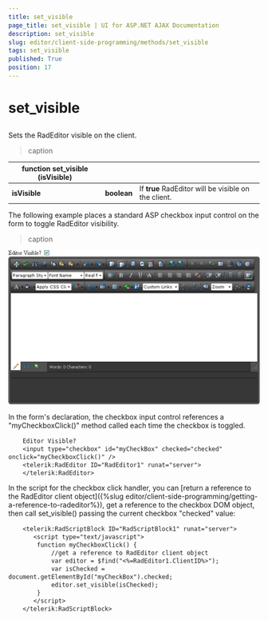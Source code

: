```yaml
---
title: set_visible
page_title: set_visible | UI for ASP.NET AJAX Documentation
description: set_visible
slug: editor/client-side-programming/methods/set_visible
tags: set_visible
published: True
position: 17
---
```


# set_visible



## 

Sets the RadEditor visible on the client.


>caption  

|  __function__  __set_visible (isVisible)__  |  |  |
| ------ | ------ | ------ |
| __isVisible__ | __boolean__ |If __true__ RadEditor will be visible on the client.|

The following example places a standard ASP checkbox input control on the form to toggle RadEditor visibility.
>caption 

![](images/editor-clientapi001.png)

In the form's declaration, the checkbox input control references a "myCheckboxClick()" method called each time the checkbox is toggled.

````ASPNET
	Editor Visible?
	<input type="checkbox" id="myCheckBox" checked="checked" onclick="myCheckboxClick()" />
	<telerik:RadEditor ID="RadEditor1" runat="server">
	</telerik:RadEditor>
````



In the script for the checkbox click handler, you can [return a reference to the RadEditor client object]({%slug editor/client-side-programming/getting-a-reference-to-radeditor%}), get a reference to the checkbox DOM object, then call set_visible() passing the current checkbox "checked" value:

````ASPNET
	<telerik:RadScriptBlock ID="RadScriptBlock1" runat="server">
	   <script type="text/javascript">
	   	function myCheckboxClick() {
	   		//get a reference to RadEditor client object
	   		var editor = $find("<%=RadEditor1.ClientID%>");
	   		var isChecked = document.getElementById("myCheckBox").checked;
	   		editor.set_visible(isChecked);
	   	}        
	   </script>
	</telerik:RadScriptBlock> 
````



